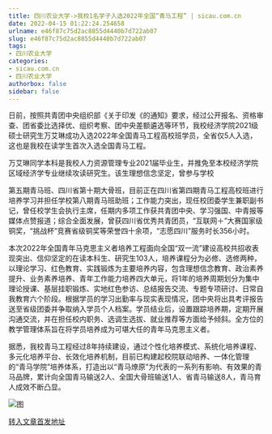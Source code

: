 ```yaml
---
title: 四川农业大学->我校1名学子入选2022年全国“青马工程” | sicau.com.cn
date: 2022-04-15 01:22:24.254658
urlname: e46f87c75d2ac8855d4440b7d722ab07
slug: e46f87c75d2ac8855d4440b7d722ab07
tags: 
- 四川农业大学
categories:
- sicau.com.cn
- 四川农业大学
authorbox: false
sidebar: false
---
```

日前，按照共青团中央组织部《关于印发《的通知》要求，经过公开报名、资格审查、团省委比选择优、组织考察、团中央差额遴选等环节，我校经济学院2021级硕士研究生万艾琳成功入选2022年全国青马工程高校班学员，全省仅5人入选，这也是我校在读学生首次入选全国青马工程。  

万艾琳同学本科是我校人力资源管理专业2021届毕业生，并推免至本校经济学院区域经济学专业继续攻读研究生。该生理想信念坚定，曾参与学校
<!--more-->
第五期青马班、四川省第十期大骨班，目前正在四川省第四期青马工程高校班进行培养学习并担任学校第八期青马班助班；工作能力突出，现任校团委学生兼职副书记，曾任校学生会执行主席，任期内多项工作获共青团中央、学习强国、中青报等媒体点赞报道；综合全面发展，曾获四川省优秀共青团员，“互联网＋”大赛国家级铜奖，“挑战杯”竞赛省级铜奖等荣誉四十余项，“志愿四川”服务时长356小时。

本次2022年全国青年马克思主义者培养工程面向全国“双一流”建设高校共招收表现突出、信仰坚定的在读本科生、研究生103人，培养课程分为必修、选修两种，以理论学习、红色教育、实践锻炼为主要培养内容，包含理想信念教育、政治素养提升、业务素养培养、青年工作能力培养四大单元，将1年的培养周期划分为集中理论授课、基层挂职锻炼、实地红色参访、总结报告交流、专题专项研讨、日常自我教育六个阶段。根据学员的学习出勤率与现实表现情况，团中央将出具考评报告送至省级团委并争取纳入学员个人档案。学员结业后，设置跟踪培养期，定期开展沟通交流，并在担任校内职务、选调生选拔、就业推荐等方面给予倾斜。全方位的教学管理体系旨在将学员培养成为可堪大任的青年马克思主义者。

据悉，我校青马工程经过8年持续建设，通过个性化培养模式、系统化培养课程、多元化培养平台、长效化培养机制，目前已构建起校院联动培养、一体化管理的“青马学院”培养体系，打造出以“青马燎原”为代表的一系列有影响、有效果的青马品牌，累计向全国青马输送2人、全国大骨班输送1人、省青马输送8人，青马育人成效不断凸显。

![图](https://news.sicau.edu.cn/__local/F/12/B8/6D4790E3F9C8951B2DCFA36EDE3_0310119F_13B42.jpg)

[转入文章首发地址](https://news.sicau.edu.cn/info/1078/67331.htm)